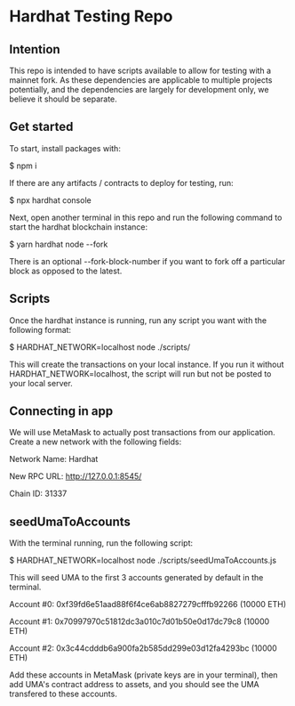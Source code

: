 # Hardhat Testing Repo

## Intention

<p>This repo is intended to have scripts available to allow for testing with a mainnet fork. As these dependencies are applicable to multiple projects potentially, and the dependencies are largely for development only, we believe it should be separate.</p>

## Get started

To start, install packages with:

$ npm i

If there are any artifacts / contracts to deploy for testing, run:

$ npx hardhat console

Next, open another terminal in this repo and run the following command to start the hardhat blockchain instance:

$ yarn hardhat node --fork <infura-url>

There is an optional --fork-block-number if you want to fork off a particular block as opposed to the latest.

## Scripts

Once the hardhat instance is running, run any script you want with the following format:

$ HARDHAT_NETWORK=localhost node ./scripts/<file-name>

This will create the transactions on your local instance. If you run it without HARDHAT_NETWORK=localhost, the script will run but not be posted to your local server.

## Connecting in app

We will use MetaMask to actually post transactions from our application. Create a new network with the following fields:

Network Name: Hardhat

New RPC URL: http://127.0.0.1:8545/

Chain ID: 31337

## seedUmaToAccounts

With the terminal running, run the following script:

$ HARDHAT_NETWORK=localhost node ./scripts/seedUmaToAccounts.js

This will seed UMA to the first 3 accounts generated by default in the terminal.

Account #0: 0xf39fd6e51aad88f6f4ce6ab8827279cfffb92266 (10000 ETH)

Account #1: 0x70997970c51812dc3a010c7d01b50e0d17dc79c8 (10000 ETH)

Account #2: 0x3c44cdddb6a900fa2b585dd299e03d12fa4293bc (10000 ETH)

Add these accounts in MetaMask (private keys are in your terminal), then add UMA's contract address to assets, and you should see the UMA transfered to these accounts.
